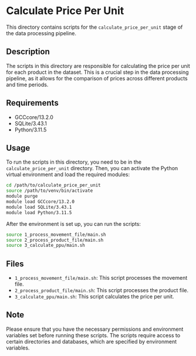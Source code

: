 # Calculate Price Per Unit

This directory contains scripts for the `calculate_price_per_unit` stage of the data processing pipeline.

## Description

The scripts in this directory are responsible for calculating the price per unit for each product in the dataset. This is a crucial step in the data processing pipeline, as it allows for the comparison of prices across different products and time periods.

## Requirements

- GCCcore/13.2.0
- SQLite/3.43.1
- Python/3.11.5

## Usage

To run the scripts in this directory, you need to be in the `calculate_price_per_unit` directory. Then, you can activate the Python virtual environment and load the required modules:

```bash
cd /path/to/calculate_price_per_unit
source /path/to/venv/bin/activate
module purge
module load GCCcore/13.2.0
module load SQLite/3.43.1
module load Python/3.11.5
```

After the environment is set up, you can run the scripts:

```bash
source 1_process_movement_file/main.sh
source 2_process_product_file/main.sh
source 3_calculate_ppu/main.sh
```

## Files

- `1_process_movement_file/main.sh`: This script processes the movement file.
- `2_process_product_file/main.sh`: This script processes the product file.
- `3_calculate_ppu/main.sh`: This script calculates the price per unit.

## Note

Please ensure that you have the necessary permissions and environment variables set before running these scripts. The scripts require access to certain directories and databases, which are specified by environment variables.
